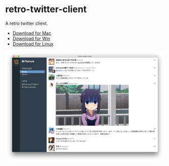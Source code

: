 # retro-twitter-client
A retro twitter client.

- [Download for Mac](https://github.com/r7kamura/retro-twitter-client/releases/download/v0.0.8/retro-twitter-client-darwin-x64.zip)
- [Download for Win](https://github.com/r7kamura/retro-twitter-client/releases/download/v0.0.8/retro-twitter-client-win32-x64.zip)
- [Download for Linux](https://github.com/r7kamura/retro-twitter-client/releases/download/v0.0.8/retro-twitter-client-linux-x64.zip)

![](/screenshots/preview13.png)
